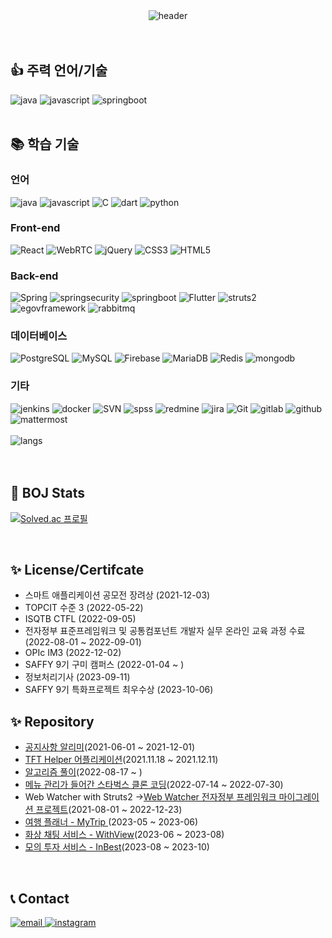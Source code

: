 <div align=center>
  <img alt="header" src="https://capsule-render.vercel.app/api?type=waving&color=auto&height=250&section=header&text=SuHyun%20Kim&fontSize=50">
</div>

<br>
<br>
<div align=left>
<h2>👍 주력 언어/기술</h2>
   <img alt ="java" src="https://img.shields.io/badge/java-007396?style=for-the-badge&logo=Oracle&logoColor=white"> 
   <img alt ="javascript" src="https://img.shields.io/badge/javascript-F7DF1E?style=for-the-badge&logo=javascript&logoColor=white"> 
   <img alt ="springboot" src="https://img.shields.io/badge/springboot-6DB33F?style=for-the-badge&logo=springboot&logoColor=white">
</div>
<br>
<div align=left>
<h2>📚 학습 기술</h2>
</div>
<div align=left>
  <h3>언어</h3>
  <img alt = "java" src="https://img.shields.io/badge/java-007396?style=for-the-badge&logo=Oracle&logoColor=white"> 
  <img alt ="javascript" src="https://img.shields.io/badge/javascript-F7DF1E?style=for-the-badge&logo=javascript&logoColor=white"> 
  <img alt = "C" src ="https://img.shields.io/badge/C-A8B9CC.svg?&style=for-the-badge&logo=C&logoColor=white"/>
  <img alt = "dart" src ="https://img.shields.io/badge/Dart-0175C2.svg?&style=for-the-badge&logo=Dart&logoColor=white"/>
  <img alt ="python" src="https://img.shields.io/badge/python-3776AB?style=for-the-badge&logo=python&logoColor=white"> 
</div>
<div align=left>
  <h3>Front-end</h3>
  <img alt="React" src ="https://img.shields.io/badge/React-61DAFB.svg?&style=for-the-badge&logo=React&logoColor=white"/>
  <img alt="WebRTC" src ="https://img.shields.io/badge/webrtc-333333.svg?&style=for-the-badge&logo=webrtc&logoColor=white"/>
  <img alt="jQuery" src ="https://img.shields.io/badge/jQuery-0769AD.svg?&style=for-the-badge&logo=jQuery&logoColor=white"/>
  <img alt="CSS3" src ="https://img.shields.io/badge/CSS3-1572B6.svg?&style=for-the-badge&logo=CSS3&logoColor=white"/>
  <img alt="HTML5" src ="https://img.shields.io/badge/HTML5-E34F26.svg?&style=for-the-badge&logo=HTML5&logoColor=white"/>
</div>
<div align=left>
  <h3>Back-end</h3>
  <img alt ="Spring" src="https://img.shields.io/badge/Spring-6DB33F?style=for-the-badge&logo=Spring&logoColor=white">
  <img alt ="springsecurity" src="https://img.shields.io/badge/springsecurity-6DB33F?style=for-the-badge&logo=springsecurity&logoColor=white">
  <img alt ="springboot" src="https://img.shields.io/badge/springboot-6DB33F?style=for-the-badge&logo=springboot&logoColor=white">
  <img alt ="Flutter" src="https://img.shields.io/badge/Flutter-02569B?style=for-the-badge&logo=Flutter&logoColor=white">
  <img alt ="struts2" src="https://img.shields.io/badge/struts2-D22128?style=for-the-badge&logo=Apache&logoColor=white"> 
  <img alt ="egovframework" src="https://img.shields.io/badge/egovframework-007396?style=for-the-badge&logo=egovframework&logoColor=white">
  <img alt ="rabbitmq" src="https://img.shields.io/badge/rabbitmq-FF6600?style=for-the-badge&logo=rabbitmq&logoColor=white">
</div>
<div align=left>
  <h3>데이터베이스</h3>
  <img alt ="PostgreSQL" src="https://img.shields.io/badge/PostgreSQL-169E1?style=for-the-badge&logo=PostgreSQL&logoColor=white"> 
  <img alt ="MySQL" src="https://img.shields.io/badge/MySQL-4479A1?style=for-the-badge&logo=MySQL&logoColor=white"> 
  <img alt ="Firebase" src="https://img.shields.io/badge/Firebase-FFCA28?style=for-the-badge&logo=Firebase&logoColor=white">
  <img alt ="MariaDB" src="https://img.shields.io/badge/MariaDB-003545?style=for-the-badge&logo=MariaDB&logoColor=white">
   <img alt ="Redis" src="https://img.shields.io/badge/redis-DC382D?style=for-the-badge&logo=Redis&logoColor=white">
   <img alt ="mongodb" src="https://img.shields.io/badge/mongodb-47A248?style=for-the-badge&logo=mongodb&logoColor=white"> 
</div>
<div align=left>
  <h3>기타</h3>
  <img alt ="jenkins" src="https://img.shields.io/badge/jenkins-D24939?style=for-the-badge&logo=jenkins&logoColor=white">
  <img alt ="docker" src="https://img.shields.io/badge/docker-2496ED?style=for-the-badge&logo=docker&logoColor=white">
  <img alt ="SVN" src="https://img.shields.io/badge/Subversion-809CC9?style=for-the-badge&logo=Subversion&logoColor=white">
  <img alt ="spss" src="https://img.shields.io/badge/spss-052FAD?style=for-the-badge&logo=IBM&logoColor=white">
  <img alt ="redmine" src="https://img.shields.io/badge/redmine-B32024?style=for-the-badge&logo=redmine&logoColor=white">
  <img alt ="jira" src="https://img.shields.io/badge/jirasoftware-0052CC?style=for-the-badge&logo=jirasoftware&logoColor=white">
  <img alt ="Git" src="https://img.shields.io/badge/Git-F05032?style=for-the-badge&logo=Git&logoColor=white">
  <img alt ="gitlab" src="https://img.shields.io/badge/gitlab-FC6D26?style=for-the-badge&logo=gitlab&logoColor=white">
  <img alt ="github" src="https://img.shields.io/badge/github-181717?style=for-the-badge&logo=github&logoColor=white">
  <img alt ="mattermost" src="https://img.shields.io/badge/mattermost-0058CC?style=for-the-badge&logo=mattermost&logoColor=white">
</div>
<br>
<div align=left>
  <img alt ="langs" src="https://github-readme-stats.vercel.app/api/top-langs/?username=khnemu11&layout=compact">
<div>
<br>
<br>
<div align=left>
  <h2>👑 BOJ Stats</h2>
</div>
  
[![Solved.ac
프로필](http://mazassumnida.wtf/api/generate_badge?boj=khnemu)](https://solved.ac/khnemu)

<br>
  <div align=left>
  <h2>✨ License/Certifcate</h2>
    <ul>
      <li>스마트 애플리케이션 공모전 장려상 (2021-12-03)</li>
      <li>TOPCIT 수준 3 (2022-05-22)</li>
      <li>ISQTB CTFL (2022-09-05)</li>
      <li>전자정부 표준프레임워크 및 공통컴포넌트 개발자 실무 온라인 교육 과정 수료 (2022-08-01 ~ 2022-09-01)</li>
      <li>OPIc IM3 (2022-12-02)</li>
      <li>SAFFY 9기 구미 캠퍼스 (2022-01-04 ~ )</li>
      <li>정보처리기사 (2023-09-11)</li>
      <li>SAFFY 9기 특화프로젝트 최우수상 (2023-10-06)</li>
    </ul>
</div>
<div align=left>
  <h2>✨ Repository </h2>
  <ul>
    <li><a href="https://github.com/gurcks8989/Crawling-info">공지사항 알리미</a>(2021-06-01 ~ 2021-12-01)</li>
    <li><a href="https://github.com/khnemu11/TFT-Helper">TFT Helper 어플리케이션</a>(2021.11.18 ~ 2021.12.11)</li>
    <li><a href="https://github.com/khnemu11/totalCodingTest">알고리즘 풀이</a>(2022-08-17 ~ )</li>
    <li><a href="https://github.com/khnemu11/starbucksCloneSpring">메뉴 관리가 들어간 스타벅스 클론 코딩</a>(2022-07-14 ~ 2022-07-30)</li>
    <li>Web Watcher with Struts2 -><a href="https://github.com/khnemu11/egovWebWatcherWtihcmmn">Web Watcher 전자정부 프레임워크 마이그레이션 프로젝트</a>(2021-08-01 ~ 2022-12-23)</li>
    <li><a href="https://github.com/khnemu11/MyTrip">여행 플래너 - MyTrip </a>(2023-05 ~ 2023-06)</li>
    <li><a href="https://github.com/khnemu11/withview">화상 채팅 서비스 - WithView</a>(2023-06 ~ 2023-08)</li>
    <li><a href="https://github.com/khnemu11/inbest">모의 투자 서비스 - InBest</a>(2023-08 ~ 2023-10)</li>
  </ul>
</div>
  <br>
  <div align=left>
  <h2>📞 Contact</h2>
</div>
<div align=left>
   <a href="mailto:khnemu11@gmail.com">
    <img alt ="email" src="https://img.shields.io/badge/email-EA4335?style=for-the-badge&logo=Gmail&logoColor=white">
  </a>
  <a href="https://www.instagram.com/suhyeon8277/">
    <img alt ="instagram" src="https://img.shields.io/badge/instagram-E4405F?style=for-the-badge&logo=Instagram&logoColor=white">
  </a>
</div>
